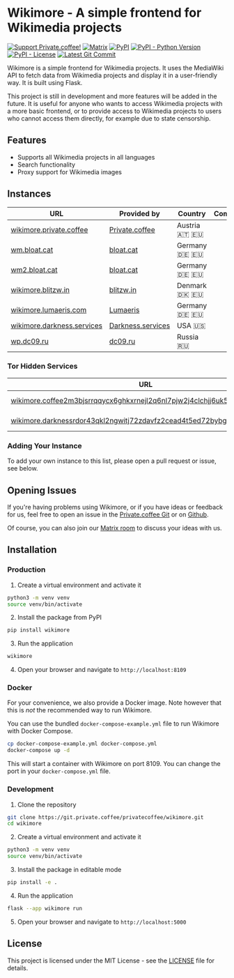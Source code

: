 # Wikimore - A simple frontend for Wikimedia projects

[![Support Private.coffee!](https://shields.private.coffee/badge/private.coffee-support%20us!-pink?logo=coffeescript)](https://private.coffee)
[![Matrix](https://shields.private.coffee/badge/Matrix-join%20us!-blue?logo=matrix)](https://matrix.pcof.fi/#/#wikimore:private.coffee)
[![PyPI](https://shields.private.coffee/pypi/v/wikimore)](https://pypi.org/project/wikimore/)
[![PyPI - Python Version](https://shields.private.coffee/pypi/pyversions/wikimore)](https://pypi.org/project/wikimore/)
[![PyPI - License](https://shields.private.coffee/pypi/l/wikimore)](https://pypi.org/project/wikimore/)
[![Latest Git Commit](https://shields.private.coffee/gitea/last-commit/privatecoffee/wikimore?gitea_url=https://git.private.coffee)](https://git.private.coffee/privatecoffee/wikimore)

Wikimore is a simple frontend for Wikimedia projects. It uses the MediaWiki API to fetch data from Wikimedia projects and display it in a user-friendly way. It is built using Flask.

This project is still in development and more features will be added in the future. It is useful for anyone who wants to access Wikimedia projects with a more basic frontend, or to provide access to Wikimedia projects to users who cannot access them directly, for example due to state censorship.

## Features

- Supports all Wikimedia projects in all languages
- Search functionality
- Proxy support for Wikimedia images

## Instances

| URL                                                               | Provided by                                     | Country       | Comments |
| ----------------------------------------------------------------- | ----------------------------------------------- | ------------- | -------- |
| [wikimore.private.coffee](https://wikimore.private.coffee/)       | [Private.coffee](https://private.coffee/)       | Austria 🇦🇹 🇪🇺 |          |
| [wm.bloat.cat](https://wm.bloat.cat/)                             | [bloat.cat](https://bloat.cat/)                 | Germany 🇩🇪 🇪🇺 |          |
| [wm2.bloat.cat](https://wm2.bloat.cat/)                           | [bloat.cat](https://bloat.cat/)                 | Germany 🇩🇪 🇪🇺 |          |
| [wikimore.blitzw.in](https://wikimore.blitzw.in/)                 | [blitzw.in](https://blitzw.in/)                 | Denmark 🇩🇰 🇪🇺 |          |
| [wikimore.lumaeris.com](https://wikimore.lumaeris.com/)           | [Lumaeris](https://lumaeris.com/)               | Germany 🇩🇪 🇪🇺 |          |
| [wikimore.darkness.services](https://wikimore.darkness.services/) | [Darkness.services](https://darkness.services/) | USA 🇺🇸        |          |
| [wp.dc09.ru](https://wp.dc09.ru)                                  | [dc09.ru](https://dc09.ru/)                     | Russia 🇷🇺     |          |

### Tor Hidden Services

| URL                                                                                                                                                        | Provided by                                     | Country       | Comments |
| ---------------------------------------------------------------------------------------------------------------------------------------------------------- | ----------------------------------------------- | ------------- | -------- |
| [wikimore.coffee2m3bjsrrqqycx6ghkxrnejl2q6nl7pjw2j4clchjj6uk5zozad.onion](http://wikimore.coffee2m3bjsrrqqycx6ghkxrnejl2q6nl7pjw2j4clchjj6uk5zozad.onion/) | [Private.coffee](https://private.coffee/)       | Austria 🇦🇹 🇪🇺 |          |
| [wikimore.darknessrdor43qkl2ngwitj72zdavfz2cead4t5ed72bybgauww5lyd.onion](http://wikimore.darknessrdor43qkl2ngwitj72zdavfz2cead4t5ed72bybgauww5lyd.onion/) | [Darkness.services](https://darkness.services/) | USA 🇺🇸        |          |

### Adding Your Instance

To add your own instance to this list, please open a pull request or issue, see below.

## Opening Issues

If you're having problems using Wikimore, or if you have ideas or feedback for us, feel free to open an issue in the [Private.coffee Git](https://git.private.coffee/PrivateCoffee/wikimore/issues) or on [Github](https://github.com/PrivateCoffee/wikimore/issues).

Of course, you can also join our [Matrix room](https://matrix.pcof.fi/#/#wikimore:private.coffee) to discuss your ideas with us.

## Installation

### Production

1. Create a virtual environment and activate it

```bash
python3 -m venv venv
source venv/bin/activate
```

2. Install the package from PyPI

```bash
pip install wikimore
```

3. Run the application

```bash
wikimore
```

4. Open your browser and navigate to `http://localhost:8109`

### Docker

For your convenience, we also provide a Docker image. Note however that this is _not_ the recommended way to run Wikimore.

You can use the bundled `docker-compose-example.yml` file to run Wikimore with Docker Compose.

```bash
cp docker-compose-example.yml docker-compose.yml
docker-compose up -d
```

This will start a container with Wikimore on port 8109. You can change the port in your `docker-compose.yml` file.

### Development

1. Clone the repository

```bash
git clone https://git.private.coffee/privatecoffee/wikimore.git
cd wikimore
```

2. Create a virtual environment and activate it

```bash
python3 -m venv venv
source venv/bin/activate
```

3. Install the package in editable mode

```bash
pip install -e .
```

4. Run the application

```bash
flask --app wikimore run
```

5. Open your browser and navigate to `http://localhost:5000`

## License

This project is licensed under the MIT License - see the [LICENSE](LICENSE) file for details.

